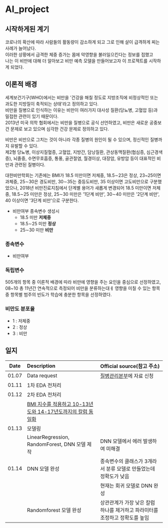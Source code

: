 # AI_project

## 시작하게된 계기
코로나의 확산에 따라 사람들의 활동량이 감소하게 되고 그로 인해 살이 급격하게 찌는 사례가 늘어났다.  
이러한 상황에서 급격한 체중 증가는 몸에 악영향을 불러일으킨다는 정보를 접했고  
나는 이 비만에 대해 더 알아보고 비만 예측 모델을 만들어보고자 이 프로젝트를 시작하게 되었다.

## 이론적 배경
세계보건기구(WHO)에서는 비만을 '건강을 해칠 정도로 지방조직에 비정상적인 또는 과도한 지방질이 축적되는 상태'라고 정의하고 있다. <br>
비만을 질병으로 인식하는 이유는 비만이 여러가지 대사성 질환(당뇨병, 고혈압 등)과 밀접한 관련이 있기 때문이다.<br>
2013년 미국 의학 협회에서는 비만을 질병으로 공식 선언하였고, 비만은 새로운 공중보건 문제로 보고 있으며 심각한 건강 문제로 정의하고 있다.<br>


비만은 비만으로 그치는 것이 아니라 각종 질병의 원인이 될 수 있으며, 정신적인 질병까지 유발할 수 있다.<br>
제2형 당뇨병, 이상지질혈증, 고혈압, 지방간, 담낭질환, 관상동맥질환(협심증, 심근경색증), 뇌졸중, 수면무호흡증, 통풍, 골관절염, 월경이상, 대장암, 유방암 등이 대표적인 비만과 관련된 질병이다.

대한비만학회는 기존에는 BMI가 18.5 미만이면 저체중, 18.5∼23은 정상, 23~25이면 과체중, 25∼30은 경도비만, 30∼35는 중등도비만, 35 이상이면 고도비만으로 구분했었으나, 2018년 비만진료지침에서 단계별 용어가 새롭게 변경되어 18.5 미만이면 저체중, 18.5∼25 미만은 정상, 25∼30 미만은 '1단계 비만', 30∼40 미만은 '2단계 비만', 40 이상이면 '3단계 비만'으로 구분한다.
- 비만여부 종속변수 생성시
  - 18.5 미만 **저체중**
  - 18.5∼25 미만 **정상**
  - 25∼30 미만 **비만**


### 종속변수
- 비만여부
### 독립변수
505개의 항목 중 이론적 배경에 따라 비만에 영향을 주는 요인을 중심으로 선정하였고, 08~10 총 11년간 연속적으로 측정되어 비만을 분류하는대ㅔ 영향을 미칠 수 있는 항목 중 항목별 범주의 빈도가 학습에 충분한 항목을 선정하였다.

### 비만도 분포율
- 1 : 저체중
- 2 : 정상
- 3 : 비만

## 일지

|Date|Description|Official source(참고 주소)|
|:---:|:---|:---|
|01.07|Data request|[질병관리본부](https://chs.cdc.go.kr/chs/rdr/rdrInfoDownMain.do)에 자료 신청|
|01.11|1차 EDA 전처리||
|01.12|2차 EDA 전처리||
||[BMI 지수를 적용하고 10-13년도와 14-17년도까지의 칼럼 동일화](https://github.com/gini7752/AI_project/blob/main/data/README.md)||
|01.13|모델링||
||LinearRegression, RandomForest, DNN 모델 제작 |DNN 모델에서 에러 발생하여 미해결|
|01.14|DNN 모델 완성|종속변수의 클래스가 3개라서 분류 모델로 만들었는데 정확도가 낮음|
|||현재는 회귀 모델로 DNN 완성|
||Randomforest 모델 완성|상관관계가 가장 낮은 칼럼 하나를 제거하고 파라미터를 조정하고 정확도를 높임|
